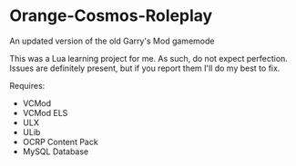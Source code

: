 # Orange-Cosmos-Roleplay
An updated version of the old Garry's Mod gamemode

This was a Lua learning project for me. As such, do not expect perfection. Issues are definitely present, but if you report them I'll do my best to fix.

Requires:
* VCMod
* VCMod ELS
* ULX
* ULib
* OCRP Content Pack
* MySQL Database
